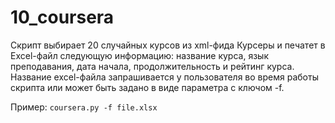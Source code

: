 # 10_coursera

Скрипт выбирает 20 случайных курсов из xml-фида Курсеры и печатет в
Excel-файл следующую информацию: название курса, язык преподавания, дата
начала, продолжительность и рейтинг курса. Название excel-файла запрашивается
у пользователя во время работы скрипта или может быть задано в виде параметра 
с ключом -f.

Пример:
```coursera.py -f file.xlsx```